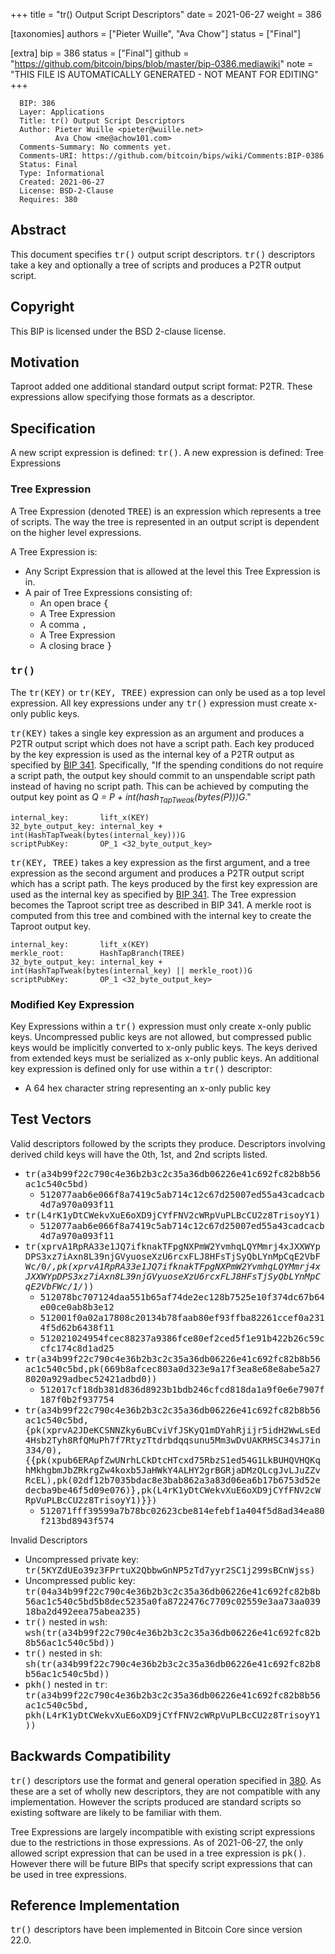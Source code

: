 
+++
title = "tr() Output Script Descriptors"
date = 2021-06-27
weight = 386

[taxonomies]
authors = ["Pieter Wuille", "Ava Chow"]
status = ["Final"]

[extra]
bip = 386
status = ["Final"]
github = "https://github.com/bitcoin/bips/blob/master/bip-0386.mediawiki"
note = "THIS FILE IS AUTOMATICALLY GENERATED - NOT MEANT FOR EDITING"
+++

```
  BIP: 386
  Layer: Applications
  Title: tr() Output Script Descriptors
  Author: Pieter Wuille <pieter@wuille.net>
          Ava Chow <me@achow101.com>
  Comments-Summary: No comments yet.
  Comments-URI: https://github.com/bitcoin/bips/wiki/Comments:BIP-0386
  Status: Final
  Type: Informational
  Created: 2021-06-27
  License: BSD-2-Clause
  Requires: 380
```

<h2>Abstract</h2>


This document specifies <tt>tr()</tt> output script descriptors.
<tt>tr()</tt> descriptors take a key and optionally a tree of scripts and produces a P2TR output script.

<h2>Copyright</h2>


This BIP is licensed under the BSD 2-clause license.

<h2>Motivation</h2>


Taproot added one additional standard output script format: P2TR.
These expressions allow specifying those formats as a descriptor.

<h2>Specification</h2>


A new script expression is defined: <tt>tr()</tt>.
A new expression is defined: Tree Expressions

<h3>Tree Expression</h3>


A Tree Expression (denoted <tt>TREE</tt>) is an expression which represents a tree of scripts.
The way the tree is represented in an output script is dependent on the higher level expressions.

A Tree Expression is:
*  Any Script Expression that is allowed at the level this Tree Expression is in.
*  A pair of Tree Expressions consisting of:
    *  An open brace <tt>{</tt>
    *  A Tree Expression
    *  A comma <tt>,</tt>
    *  A Tree Expression
    *  A closing brace <tt>}</tt>


<h3><tt>tr()</tt></h3>


The <tt>tr(KEY)</tt> or <tt>tr(KEY, TREE)</tt> expression can only be used as a top level expression.
All key expressions under any <tt>tr()</tt> expression must create x-only public keys.

<tt>tr(KEY)</tt> takes a single key expression as an argument and produces a P2TR output script which does not have a script path.
Each key produced by the key expression is used as the internal key of a P2TR output as specified by <a href="/341" target="_blank">BIP 341</a>.
Specifically, "If the spending conditions do not require a script path, the output key should commit to an unspendable script path instead of having no script path.
This can be achieved by computing the output key point as _Q = P + int(hash<sub>TapTweak</sub>(bytes(P)))G_."

```
internal_key:       lift_x(KEY)
32_byte_output_key: internal_key + int(HashTapTweak(bytes(internal_key)))G
scriptPubKey:       OP_1 <32_byte_output_key>
```

<tt>tr(KEY, TREE)</tt> takes a key expression as the first argument, and a tree expression as the second argument and produces a P2TR output script which has a script path.
The keys produced by the first key expression are used as the internal key as specified by <a href="/341" target="_blank">BIP 341</a>.
The Tree expression becomes the Taproot script tree as described in BIP 341.
A merkle root is computed from this tree and combined with the internal key to create the Taproot output key.

```
internal_key:       lift_x(KEY)
merkle_root:        HashTapBranch(TREE)
32_byte_output_key: internal_key + int(HashTapTweak(bytes(internal_key) || merkle_root))G
scriptPubKey:       OP_1 <32_byte_output_key>
```

<h3>Modified Key Expression</h3>


Key Expressions within a <tt>tr()</tt> expression must only create x-only public keys.
Uncompressed public keys are not allowed, but compressed public keys would be implicitly converted to x-only public keys.
The keys derived from extended keys must be serialized as x-only public keys.
An additional key expression is defined only for use within a <tt>tr()</tt> descriptor:

*  A 64 hex character string representing an x-only public key


<h2>Test Vectors</h2>


Valid descriptors followed by the scripts they produce. Descriptors involving derived child keys will have the 0th, 1st, and 2nd scripts listed.

*  <tt>tr(a34b99f22c790c4e36b2b3c2c35a36db06226e41c692fc82b8b56ac1c540c5bd)</tt>
    *  <tt>512077aab6e066f8a7419c5ab714c12c67d25007ed55a43cadcacb4d7a970a093f11</tt>
*  <tt>tr(L4rK1yDtCWekvXuE6oXD9jCYfFNV2cWRpVuPLBcCU2z8TrisoyY1)</tt>
    *  <tt>512077aab6e066f8a7419c5ab714c12c67d25007ed55a43cadcacb4d7a970a093f11</tt>
*  <tt>tr(xprvA1RpRA33e1JQ7ifknakTFpgNXPmW2YvmhqLQYMmrj4xJXXWYpDPS3xz7iAxn8L39njGVyuoseXzU6rcxFLJ8HFsTjSyQbLYnMpCqE2VbFWc/0/*,pk(xprvA1RpRA33e1JQ7ifknakTFpgNXPmW2YvmhqLQYMmrj4xJXXWYpDPS3xz7iAxn8L39njGVyuoseXzU6rcxFLJ8HFsTjSyQbLYnMpCqE2VbFWc/1/*))</tt>
    *  <tt>512078bc707124daa551b65af74de2ec128b7525e10f374dc67b64e00ce0ab8b3e12</tt>
    *  <tt>512001f0a02a17808c20134b78faab80ef93ffba82261ccef0a2314f5d62b6438f11</tt>
    *  <tt>512021024954fcec88237a9386fce80ef2ced5f1e91b422b26c59ccfc174c8d1ad25</tt>
*  <tt>tr(a34b99f22c790c4e36b2b3c2c35a36db06226e41c692fc82b8b56ac1c540c5bd,pk(669b8afcec803a0d323e9a17f3ea8e68e8abe5a278020a929adbec52421adbd0))</tt>
    *  <tt>512017cf18db381d836d8923b1bdb246cfcd818da1a9f0e6e7907f187f0b2f937754</tt>
*  <tt>tr(a34b99f22c790c4e36b2b3c2c35a36db06226e41c692fc82b8b56ac1c540c5bd,{pk(xprvA2JDeKCSNNZky6uBCviVfJSKyQ1mDYahRjijr5idH2WwLsEd4Hsb2Tyh8RfQMuPh7f7RtyzTtdrbdqqsunu5Mm3wDvUAKRHSC34sJ7in334/0),{{pk(xpub6ERApfZwUNrhLCkDtcHTcxd75RbzS1ed54G1LkBUHQVHQKqhMkhgbmJbZRkrgZw4koxb5JaHWkY4ALHY2grBGRjaDMzQLcgJvLJuZZvRcEL),pk(02df12b7035bdac8e3bab862a3a83d06ea6b17b6753d52edecba9be46f5d09e076)},pk(L4rK1yDtCWekvXuE6oXD9jCYfFNV2cWRpVuPLBcCU2z8TrisoyY1)}})</tt>
    *  <tt>512071fff39599a7b78bc02623cbe814efebf1a404f5d8ad34ea80f213bd8943f574</tt>


Invalid Descriptors

*  Uncompressed private key: <tt>tr(5KYZdUEo39z3FPrtuX2QbbwGnNP5zTd7yyr2SC1j299sBCnWjss)</tt>
*  Uncompressed public key: <tt>tr(04a34b99f22c790c4e36b2b3c2c35a36db06226e41c692fc82b8b56ac1c540c5bd5b8dec5235a0fa8722476c7709c02559e3aa73aa03918ba2d492eea75abea235)</tt>
*  <tt>tr()</tt> nested in <tt>wsh</tt>: <tt>wsh(tr(a34b99f22c790c4e36b2b3c2c35a36db06226e41c692fc82b8b56ac1c540c5bd))</tt>
*  <tt>tr()</tt> nested in <tt>sh</tt>: <tt>sh(tr(a34b99f22c790c4e36b2b3c2c35a36db06226e41c692fc82b8b56ac1c540c5bd))</tt>
*  <tt>pkh()</tt> nested in <tt>tr</tt>: <tt>tr(a34b99f22c790c4e36b2b3c2c35a36db06226e41c692fc82b8b56ac1c540c5bd, pkh(L4rK1yDtCWekvXuE6oXD9jCYfFNV2cWRpVuPLBcCU2z8TrisoyY1))</tt>


<h2>Backwards Compatibility</h2>


<tt>tr()</tt> descriptors use the format and general operation specified in <a href="/380" target="_blank">380</a>.
As these are a set of wholly new descriptors, they are not compatible with any implementation.
However the scripts produced are standard scripts so existing software are likely to be familiar with them.

Tree Expressions are largely incompatible with existing script expressions due to the restrictions in those expressions.
As of 2021-06-27, the only allowed script expression that can be used in a tree expression is <tt>pk()</tt>.
However there will be future BIPs that specify script expressions that can be used in tree expressions.

<h2>Reference Implementation</h2>


<tt>tr()</tt> descriptors have been implemented in Bitcoin Core since version 22.0.
